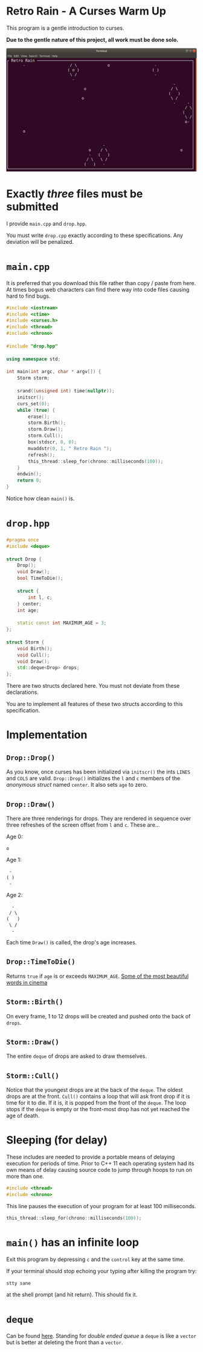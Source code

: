 # Retro Rain - A Curses Warm Up

This program is a gentle introduction to curses.

**Due to the gentle nature of this project, all work must be done solo.**

![image](./rain.png)

# Exactly *three* files must be submitted

I provide ```main.cpp``` and ```drop.hpp```.

You must write ```drop.cpp``` exactly according to these specifications. Any deviation will be penalized.

# ```main.cpp```

It is preferred that you download this file rather than copy / paste from here. At times bogus web characters can find there way into code files causing hard to find bugs.

```c++
#include <iostream>
#include <ctime>
#include <curses.h>
#include <thread>
#include <chrono>

#include "drop.hpp"

using namespace std;

int main(int argc, char * argv[]) {
	Storm storm;

	srand((unsigned int) time(nullptr));
	initscr();
	curs_set(0);
	while (true) {
		erase();
		storm.Birth();
		storm.Draw();
		storm.Cull();
		box(stdscr, 0, 0);
		mvaddstr(0, 1, " Retro Rain ");
		refresh();
		this_thread::sleep_for(chrono::milliseconds(100));
	}
	endwin();
	return 0;
}
```

Notice how clean ```main()``` is. 

# ```drop.hpp```

```c++
#pragma once
#include <deque>

struct Drop {
	Drop();
	void Draw();
	bool TimeToDie();

	struct {
		int l, c;
	} center;
	int age;

	static const int MAXIMUM_AGE = 3;
};

struct Storm {
	void Birth();
	void Cull();
	void Draw();
	std::deque<Drop> drops;
};
```

There are two structs declared here. You must not deviate from these declarations.

You are to implement all features of these two structs according to this specification.

# Implementation

## ```Drop::Drop()```

As you know, once curses has been initialized via ```initscr()``` the ints ```LINES``` and ```COLS``` are valid. ```Drop::Drop()``` initializes the ```l``` and ```c``` members of the *anonymous struct* named ```center```. It also sets ```age``` to zero.

## ```Drop::Draw()```

There are three renderings for drops. They are rendered in sequence over three refreshes of the screen offset from ```l``` and ```c```. These are...

Age 0:
```
o
```

Age 1:
```
 -
( )
 -
```

Age 2:
```
  -  
 / \
(   )
 \ /
  -
```

Each time ```Draw()``` is called, the drop's age increases.


## ```Drop::TimeToDie()```

Returns ```true``` if ```age``` is or exceeds ```MAXIMUM_AGE```. [Some of the most beautiful words in cinema](https://en.wikipedia.org/wiki/Tears_in_rain_monologue)

## ```Storm::Birth()```

On every frame, 1 to 12 drops will be created and pushed onto the back of ```drops```.

## ```Storm::Draw()```

The entire ```deque``` of drops are asked to draw themselves.

## ```Storm::Cull()```

Notice that the youngest drops are at the back of the ```deque```. The oldest drops are at the front. ```Cull()``` contains a loop that will ask front drop if it is time for it to die. If it is, it is popped from the front of the ```deque```. The loop stops if the ```deque``` is empty or the front-most drop has not yet reached the age of death.

# Sleeping (for delay)

These includes are needed to provide a portable means of delaying execution for periods of time. Prior to C++ 11 each operating system had its own means of delay causing source code to jump through hoops to run on more than one.

```c++
#include <thread>
#include <chrono>
```

This line pauses the execution of your program for at least 100 milliseconds.

```c++
this_thread::sleep_for(chrono::milliseconds(100));
```

# ```main()``` has an infinite loop

Exit this program by depressing ```c``` and the ```control``` key at the same time.

If your terminal should stop echoing your typing after killing the program try:

```stty sane```

at the shell prompt (and hit return). This should fix it.

# ```deque```

Can be found [here](http://www.cplusplus.com/reference/deque/deque/). Standing for *double ended queue* a ```deque``` is like a ```vector``` but is better at deleting the front than a ```vector```.



